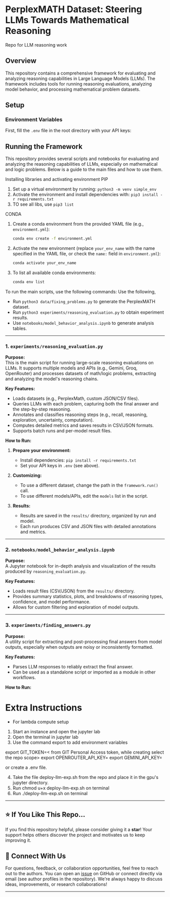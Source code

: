 # PerplexMATH Dataset: Steering LLMs Towards Mathematical Reasoning
Repo for LLM reasoning work


## Overview

This repository contains a comprehensive framework for evaluating and analyzing reasoning capabilities in Large Language Models (LLMs). The framework includes tools for running reasoning evaluations, analyzing model behavior, and processing mathematical problem datasets.

## Setup

### Environment Variables
First, fill the `.env` file in the root directory with your API keys:

## Running the Framework

This repository provides several scripts and notebooks for evaluating and analyzing the reasoning capabilities of LLMs, especially on mathematical and logic problems. Below is a guide to the main files and how to use them.

Installing libraries and activating environment
PIP
1. Set up a virtual environment by running: `python3 -m venv simple_env`
2. Activate the environment and install dependencies with: `pip3 install -r requirements.txt`
3. TO see all libs, use `pip3 list`

CONDA
1. Create a conda environment from the provided YAML file (e.g., `environment.yml`):
   ```bash
   conda env create -f environment.yml
   ```

2. Activate the new environment (replace `your_env_name` with the name specified in the YAML file, or check the `name:` field in `environment.yml`):
   ```bash
   conda activate your_env_name
   ```

3. To list all available conda environments:
   ```bash
   conda env list
   ```

To run the main scripts, use the following commands:
Use the following,

- Run `python3 data/fixing_problems.py` to generate the PerplexMATH dataset.
- Run `python3 experiments/reasoning_evaluation.py` to obtain experiment results.
- Use `notebooks/model_behavior_analysis.ipynb` to generate analysis tables.

---

### 1. `experiments/reasoning_evaluation.py`

**Purpose:**  
This is the main script for running large-scale reasoning evaluations on LLMs. It supports multiple models and APIs (e.g., Gemini, Groq, OpenRouter) and processes datasets of math/logic problems, extracting and analyzing the model's reasoning chains.

**Key Features:**
- Loads datasets (e.g., PerplexMath, custom JSON/CSV files).
- Queries LLMs with each problem, capturing both the final answer and the step-by-step reasoning.
- Annotates and classifies reasoning steps (e.g., recall, reasoning, exploration, uncertainty, computation).
- Computes detailed metrics and saves results in CSV/JSON formats.
- Supports batch runs and per-model result files.

**How to Run:**
1. **Prepare your environment:**
   - Install dependencies: `pip install -r requirements.txt`
   - Set your API keys in `.env` (see above).

3. **Customizing:**
   - To use a different dataset, change the path in the `framework.run()` call.
   - To use different models/APIs, edit the `models` list in the script.

4. **Results:**
   - Results are saved in the `results/` directory, organized by run and model.
   - Each run produces CSV and JSON files with detailed annotations and metrics.

---

### 2. `notebooks/model_behavior_analysis.ipynb`

**Purpose:**  
A Jupyter notebook for in-depth analysis and visualization of the results produced by `reasoning_evaluation.py`.

**Key Features:**
- Loads result files (CSV/JSON) from the `results/` directory.
- Provides summary statistics, plots, and breakdowns of reasoning types, confidence, and model performance.
- Allows for custom filtering and exploration of model outputs.

---

### 3. `experiments/finding_answers.py`

**Purpose:**  
A utility script for extracting and post-processing final answers from model outputs, especially when outputs are noisy or inconsistently formatted.

**Key Features:**
- Parses LLM responses to reliably extract the final answer.
- Can be used as a standalone script or imported as a module in other workflows.

**How to Run:**








# Extra Instructions

- For lambda compute setup
1. Start an instance and open the jupyter lab
2. Open the terminal in jupyter lab
3. Use the command export to add environment variables

export GIT_TOKEN=< from GIT Personal Access token, while creating select the repo scope>
export OPENROUTER_API_KEY=<from openrouter.com API>
export GEMINI_API_KEY=<from google ai studio>

or create a .env file.

4. Take the file deploy-llm-exp.sh from the repo and place it in the gpu's jupyter directory.
5. Run chmod u+x deploy-llm-exp.sh on terminal
6. Run ./deploy-llm-exp.sh on terminal



---

## ⭐️ If You Like This Repo...

If you find this repository helpful, please consider giving it a **star**! Your support helps others discover the project and motivates us to keep improving it.

## 🤝 Connect With Us

For questions, feedback, or collaboration opportunities, feel free to reach out to the authors. You can open an [issue](https://github.com/your-repo/issues) on GitHub or connect directly via email (see author profiles in the repository). We're always happy to discuss ideas, improvements, or research collaborations!

---
